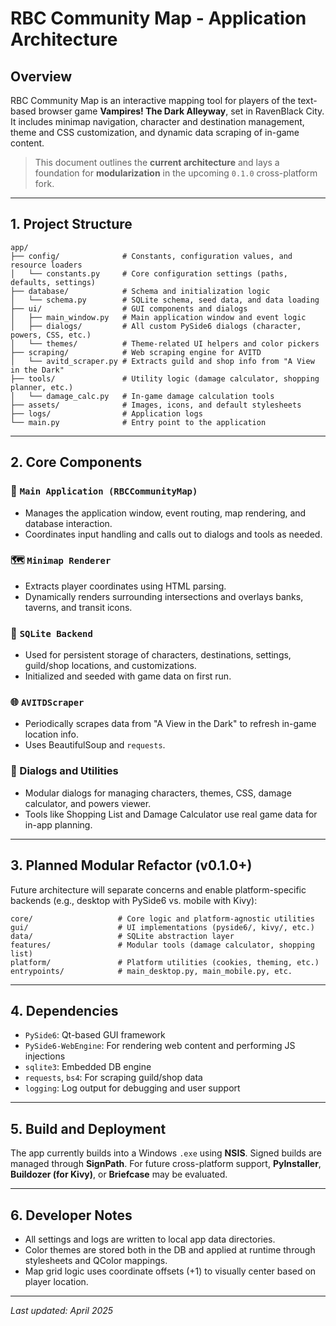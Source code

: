 # RBC Community Map - Application Architecture

## Overview

RBC Community Map is an interactive mapping tool for players of the text-based browser game **Vampires! The Dark Alleyway**, set in RavenBlack City. It includes minimap navigation, character and destination management, theme and CSS customization, and dynamic data scraping of in-game content.

> This document outlines the **current architecture** and lays a foundation for **modularization** in the upcoming `0.1.0` cross-platform fork.

---

## 1. Project Structure

```
app/
├── config/              # Constants, configuration values, and resource loaders
│   └── constants.py     # Core configuration settings (paths, defaults, settings)
├── database/            # Schema and initialization logic
│   └── schema.py        # SQLite schema, seed data, and data loading
├── ui/                  # GUI components and dialogs
│   ├── main_window.py   # Main application window and event logic
│   ├── dialogs/         # All custom PySide6 dialogs (character, powers, CSS, etc.)
│   └── themes/          # Theme-related UI helpers and color pickers
├── scraping/            # Web scraping engine for AVITD
│   └── avitd_scraper.py # Extracts guild and shop info from "A View in the Dark"
├── tools/               # Utility logic (damage calculator, shopping planner, etc.)
│   └── damage_calc.py   # In-game damage calculation tools
├── assets/              # Images, icons, and default stylesheets
├── logs/                # Application logs
└── main.py              # Entry point to the application
```

---

## 2. Core Components

### 🧠 `Main Application (RBCCommunityMap)`
- Manages the application window, event routing, map rendering, and database interaction.
- Coordinates input handling and calls out to dialogs and tools as needed.

### 🗺️ `Minimap Renderer`
- Extracts player coordinates using HTML parsing.
- Dynamically renders surrounding intersections and overlays banks, taverns, and transit icons.

### 📂 `SQLite Backend`
- Used for persistent storage of characters, destinations, settings, guild/shop locations, and customizations.
- Initialized and seeded with game data on first run.

### 🌐 `AVITDScraper`
- Periodically scrapes data from "A View in the Dark" to refresh in-game location info.
- Uses BeautifulSoup and `requests`.

### 🧰 Dialogs and Utilities
- Modular dialogs for managing characters, themes, CSS, damage calculator, and powers viewer.
- Tools like Shopping List and Damage Calculator use real game data for in-app planning.

---

## 3. Planned Modular Refactor (v0.1.0+)

Future architecture will separate concerns and enable platform-specific backends (e.g., desktop with PySide6 vs. mobile with Kivy):

```
core/                   # Core logic and platform-agnostic utilities
gui/                    # UI implementations (pyside6/, kivy/, etc.)
data/                   # SQLite abstraction layer
features/               # Modular tools (damage calculator, shopping list)
platform/               # Platform utilities (cookies, theming, etc.)
entrypoints/            # main_desktop.py, main_mobile.py, etc.
```

---

## 4. Dependencies

- `PySide6`: Qt-based GUI framework
- `PySide6-WebEngine`: For rendering web content and performing JS injections
- `sqlite3`: Embedded DB engine
- `requests`, `bs4`: For scraping guild/shop data
- `logging`: Log output for debugging and user support

---

## 5. Build and Deployment

The app currently builds into a Windows `.exe` using **NSIS**. Signed builds are managed through **SignPath**. For future cross-platform support, **PyInstaller**, **Buildozer (for Kivy)**, or **Briefcase** may be evaluated.

---

## 6. Developer Notes

- All settings and logs are written to local app data directories.
- Color themes are stored both in the DB and applied at runtime through stylesheets and QColor mappings.
- Map grid logic uses coordinate offsets (+1) to visually center based on player location.

---

_Last updated: April 2025_

